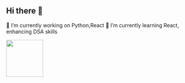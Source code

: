 ## Hi there 👋

🔭 I’m currently working on Python,React 
🌱 I’m currently learning React, enhancing DSA skills
<!--
**sudeepsudhevan/sudeepsudhevan** is a ✨ _special_ ✨ repository because its `README.md` (this file) appears on your GitHub profile.

Here are some ideas to get you started:

- 🔭 I’m currently working on ...
- 🌱 I’m currently learning ...
- 👯 I’m looking to collaborate on ...
- 🤔 I’m looking for help with ...
- 💬 Ask me about ...
- 📫 How to reach me: ...
- 😄 Pronouns: ...
- ⚡ Fun fact: ...
-->
<p>
  <img height="100px" src="https://assets.holopin.io/hf2024levels/level0-sloth-code-0-0-0-0.webp"/>
</p>


